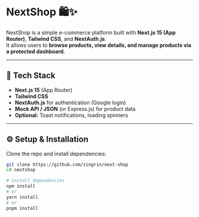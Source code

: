 # NextShop 🛍️✨

NextShop is a simple e-commerce platform built with **Next.js 15 (App Router)**, **Tailwind CSS**, and **NextAuth.js**.  
It allows users to **browse products, view details, and manage products via a protected dashboard**.

---

## 🚀 Tech Stack
- **Next.js 15** (App Router)
- **Tailwind CSS**
- **NextAuth.js** for authentication (Google login)
- **Mock API / JSON** (or Express.js) for product data
- **Optional:** Toast notifications, loading spinners

---

## ⚙️ Setup & Installation

Clone the repo and install dependencies:

```bash
git clone https://github.com/zingrin/next-shop
cd nextshop

# install dependencies
npm install
# or
yarn install
# or
pnpm install
